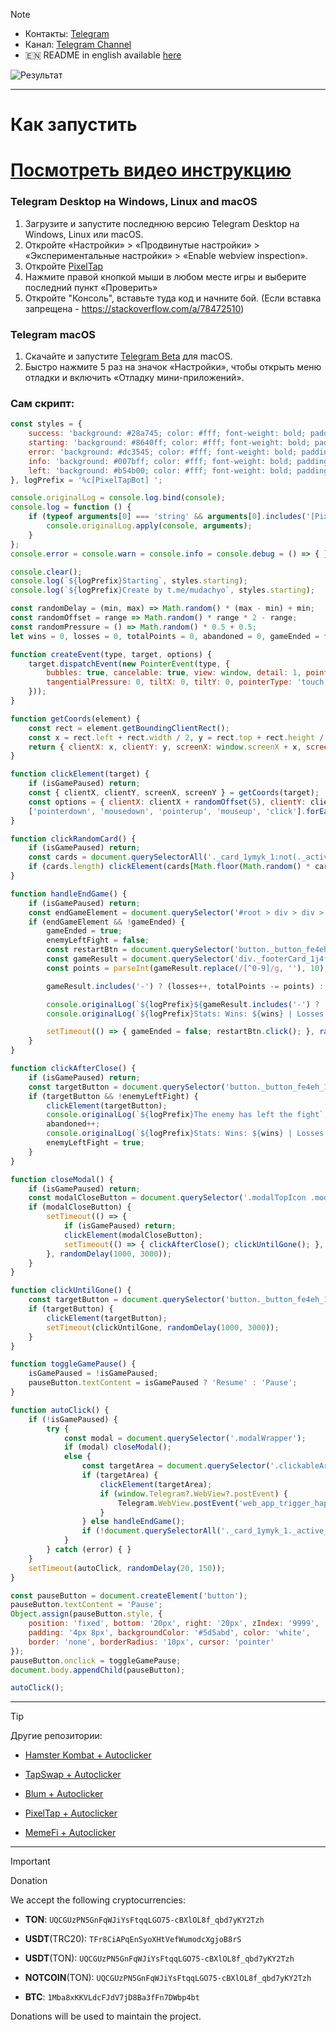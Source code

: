 > [!NOTE]
> - Контакты: [Telegram](https://t.me/mudachyo) 
> - Канал: [Telegram Channel](https://t.me/shopalenka) 
> - 🇪🇳 README in english available [here](README-EN.md)

![Результат](result.gif)

---
# Как запустить
# [Посмотреть видео инструкцию](https://www.youtube.com/watch?v=FgyCcPZBmtc)
### Telegram Desktop на Windows, Linux and macOS
1. Загрузите и запустите последнюю версию Telegram Desktop на Windows, Linux или macOS.
2. Откройте «Настройки» > «Продвинутые настройки» > «Экспериментальные настройки» > «Enable webview inspection».
3. Откройте [PixelTap](tg://resolve?domain=pixelversexyzbot&start=2475526)
4. Нажмите правой кнопкой мыши в любом месте игры и выберите последний пункт «Проверить»
5. Откройте "Консоль", вставьте туда код и начните бой. (Если вставка запрещена - https://stackoverflow.com/a/78472510)

### Telegram macOS
1. Скачайте и запустите [Telegram Beta](https://telegram.org/dl/macos/beta) для macOS.
2. Быстро нажмите 5 раз на значок «Настройки», чтобы открыть меню отладки и включить «Отладку мини-приложений».

### Сам скрипт:
```javascript
const styles = {
    success: 'background: #28a745; color: #fff; font-weight: bold; padding: 4px 8px; border-radius: 4px;',
    starting: 'background: #8640ff; color: #fff; font-weight: bold; padding: 4px 8px; border-radius: 4px;',
    error: 'background: #dc3545; color: #fff; font-weight: bold; padding: 4px 8px; border-radius: 4px;',
    info: 'background: #007bff; color: #fff; font-weight: bold; padding: 4px 8px; border-radius: 4px;',
    left: 'background: #b54b00; color: #fff; font-weight: bold; padding: 4px 8px; border-radius: 4px;'
}, logPrefix = '%c[PixelTapBot] ';

console.originalLog = console.log.bind(console);
console.log = function () {
    if (typeof arguments[0] === 'string' && arguments[0].includes('[PixelTapBot]')) {
        console.originalLog.apply(console, arguments);
    }
};
console.error = console.warn = console.info = console.debug = () => { };

console.clear();
console.log(`${logPrefix}Starting`, styles.starting);
console.log(`${logPrefix}Create by t.me/mudachyo`, styles.starting);

const randomDelay = (min, max) => Math.random() * (max - min) + min;
const randomOffset = range => Math.random() * range * 2 - range;
const randomPressure = () => Math.random() * 0.5 + 0.5;
let wins = 0, losses = 0, totalPoints = 0, abandoned = 0, gameEnded = false, enemyLeftFight = false, isGamePaused = false;

function createEvent(type, target, options) {
    target.dispatchEvent(new PointerEvent(type, {
        bubbles: true, cancelable: true, view: window, detail: 1, pointerId: 1, width: 1, height: 1,
        tangentialPressure: 0, tiltX: 0, tiltY: 0, pointerType: 'touch', isPrimary: true, ...options
    }));
}

function getCoords(element) {
    const rect = element.getBoundingClientRect();
    const x = rect.left + rect.width / 2, y = rect.top + rect.height / 2;
    return { clientX: x, clientY: y, screenX: window.screenX + x, screenY: window.screenY + y };
}

function clickElement(target) {
    if (isGamePaused) return;
    const { clientX, clientY, screenX, screenY } = getCoords(target);
    const options = { clientX: clientX + randomOffset(5), clientY: clientY + randomOffset(5), screenX: screenX + randomOffset(5), screenY: screenY + randomOffset(5), pressure: randomPressure() };
    ['pointerdown', 'mousedown', 'pointerup', 'mouseup', 'click'].forEach(type => createEvent(type, target, options));
}

function clickRandomCard() {
    if (isGamePaused) return;
    const cards = document.querySelectorAll('._card_1ymyk_1:not(._active_1ymyk_21)');
    if (cards.length) clickElement(cards[Math.floor(Math.random() * cards.length)]);
}

function handleEndGame() {
    if (isGamePaused) return;
    const endGameElement = document.querySelector('#root > div > div > div:nth-child(1) > div > div > h3');
    if (endGameElement && !gameEnded) {
        gameEnded = true;
        enemyLeftFight = false;
        const restartBtn = document.querySelector('button._button_fe4eh_1._purple_fe4eh_31._textUppercase_fe4eh_28 span');
        const gameResult = document.querySelector('div._footerCard_1j4fp_90 > div._reward_1j4fp_20 > span').innerText;
        const points = parseInt(gameResult.replace(/[^0-9]/g, ''), 10);

        gameResult.includes('-') ? (losses++, totalPoints -= points) : (wins++, totalPoints += points);

        console.originalLog(`${logPrefix}${gameResult.includes('-') ? 'Defeat' : 'Victory'} (${gameResult})`, gameResult.includes('-') ? styles.error : styles.success);
        console.originalLog(`${logPrefix}Stats: Wins: ${wins} | Losses: ${losses} | Abandoned: ${abandoned} | Total Points: ${totalPoints}`, styles.info);

        setTimeout(() => { gameEnded = false; restartBtn.click(); }, randomDelay(1000, 3000));
    }
}

function clickAfterClose() {
    if (isGamePaused) return;
    const targetButton = document.querySelector('button._button_fe4eh_1._purple_fe4eh_31._outlined_fe4eh_65._textUppercase_fe4eh_28');
    if (targetButton && !enemyLeftFight) {
        clickElement(targetButton);
        console.originalLog(`${logPrefix}The enemy has left the fight`, styles.left);
        abandoned++;
        console.originalLog(`${logPrefix}Stats: Wins: ${wins} | Losses: ${losses} | Abandoned: ${abandoned} | Total Points: ${totalPoints}`, styles.info);
        enemyLeftFight = true;
    }
}

function closeModal() {
    if (isGamePaused) return;
    const modalCloseButton = document.querySelector('.modalTopIcon .modalCross');
    if (modalCloseButton) {
        setTimeout(() => {
            if (isGamePaused) return;
            clickElement(modalCloseButton);
            setTimeout(() => { clickAfterClose(); clickUntilGone(); }, 500);
        }, randomDelay(1000, 3000));
    }
}

function clickUntilGone() {
    const targetButton = document.querySelector('button._button_fe4eh_1._purple_fe4eh_31._outlined_fe4eh_65._textUppercase_fe4eh_28');
    if (targetButton) {
        clickElement(targetButton);
        setTimeout(clickUntilGone, randomDelay(1000, 3000));
    }
}

function toggleGamePause() {
    isGamePaused = !isGamePaused;
    pauseButton.textContent = isGamePaused ? 'Resume' : 'Pause';
}

function autoClick() {
    if (!isGamePaused) {
        try {
            const modal = document.querySelector('.modalWrapper');
            if (modal) closeModal();
            else {
                const targetArea = document.querySelector('.clickableArea');
                if (targetArea) {
                    clickElement(targetArea);
                    if (window.Telegram?.WebView?.postEvent) {
                        Telegram.WebView.postEvent('web_app_trigger_haptic_feedback', { type: 'impact', impact_style: 'medium' });
                    }
                } else handleEndGame();
                if (!document.querySelectorAll('._card_1ymyk_1._active_1ymyk_21').length) clickRandomCard();
            }
        } catch (error) { }
    }
    setTimeout(autoClick, randomDelay(20, 150));
}

const pauseButton = document.createElement('button');
pauseButton.textContent = 'Pause';
Object.assign(pauseButton.style, {
    position: 'fixed', bottom: '20px', right: '20px', zIndex: '9999',
    padding: '4px 8px', backgroundColor: '#5d5abd', color: 'white',
    border: 'none', borderRadius: '10px', cursor: 'pointer'
});
pauseButton.onclick = toggleGamePause;
document.body.appendChild(pauseButton);

autoClick();
```

---
> [!TIP]
> Другие репозитории:
> 
> - [Hamster Kombat + Autoclicker](https://github.com/mudachyo/Hamster-Kombat)
> 
> - [TapSwap + Autoclicker](https://github.com/mudachyo/TapSwap)
> 
> - [Blum + Autoclicker](https://github.com/mudachyo/Blum)
>
> - [PixelTap + Autoclicker](https://github.com/mudachyo/PixelTap)
> 
> - [MemeFi + Autoclicker](https://github.com/mudachyo/MemeFi-Coin)
---
> [!IMPORTANT] 
> Donation
> 
> We accept the following cryptocurrencies:
> 
> - **TON**: `UQCGUzPN5GnFqWJiYsFtqqLGO75-cBXlOL8f_qbd7yKY2Tzh`
> 
> - **USDT**(TRC20): `TFr8CiAPqEnSyoXHtVefWumodcXgjoB8rS`
> 
> - **USDT**(TON): `UQCGUzPN5GnFqWJiYsFtqqLGO75-cBXlOL8f_qbd7yKY2Tzh`
> 
> - **NOTCOIN**(TON): `UQCGUzPN5GnFqWJiYsFtqqLGO75-cBXlOL8f_qbd7yKY2Tzh`
> 
> - **BTC**: `1Mba8xKKVLdcFJdV7jD8Ba3fFn7DWbp4bt`
> 
> Donations will be used to maintain the project.